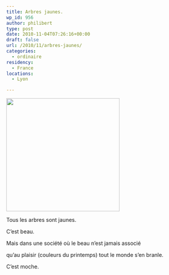 ```yaml
---
title: Arbres jaunes.
wp_id: 956
author: philibert
type: post
date: 2010-11-04T07:26:16+00:00
draft: false
url: /2010/11/arbres-jaunes/
categories:
  - ordinaire
residency:
  - France
locations:
  - Lyon

---
```

[<img class="alignnone size-medium wp-image-959" title="arbres_jaunes" src="/uploads/2010/11/arbres_jaunes-300x300.jpg" alt="" width="300" height="300" srcset="/uploads/2010/11/arbres_jaunes-300x300.jpg 300w, /uploads/2010/11/arbres_jaunes-150x150.jpg 150w, /uploads/2010/11/arbres_jaunes-1024x1024.jpg 1024w, /uploads/2010/11/arbres_jaunes.jpg 1395w" sizes="(max-width: 300px) 100vw, 300px" />][1]

Tous les arbres sont jaunes.

C&rsquo;est beau.

Mais dans une société où le beau n&rsquo;est jamais associé
  
qu&rsquo;au plaisir (couleurs du printemps) tout le monde s&rsquo;en branle.

C&rsquo;est moche.

 [1]: /uploads/2010/11/arbres_jaunes.jpg